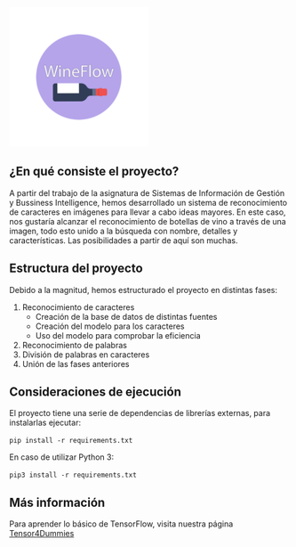 <img width=250 src="logo.png"/>

<h2>¿En qué consiste el proyecto?</h2>
<p>A partir del trabajo de la asignatura de Sistemas de Información de Gestión y Bussiness Intelligence, hemos desarrollado un sistema de reconocimiento de caracteres en imágenes para llevar a cabo ideas mayores. En este caso, nos gustaría alcanzar el reconocimiento de botellas de vino a través de una imagen, todo esto unido a la búsqueda con nombre, detalles y características. Las posibilidades a partir de aquí son muchas.</p>

<h2>Estructura del proyecto</h2>
<p>Debido a la magnitud, hemos estructurado el proyecto en distintas fases:
<ol>
  <li>Reconocimiento de caracteres
    <ul>
      <li>Creación de la base de datos de distintas fuentes</li>
      <li>Creación del modelo para los caracteres</li>
      <li>Uso del modelo para comprobar la eficiencia</li>
    </ul>
  </li>
  <li>Reconocimiento de palabras</li>
  <li>División de palabras en caracteres</li>
  <li>Unión de las fases anteriores</li>
</ol>

<h2>Consideraciones de ejecución</h2>
<p>El proyecto tiene una serie de dependencias de librerías externas, para instalarlas ejecutar:</p>
<code>pip install -r requirements.txt</code>

<p>En caso de utilizar Python 3:</p>
<code>pip3 install -r requirements.txt</code>

<h2>Más información</h2>
<p>Para aprender lo básico de TensorFlow, visita nuestra página <a href="https://tensor4dummies.github.io/">Tensor4Dummies</a></p>
